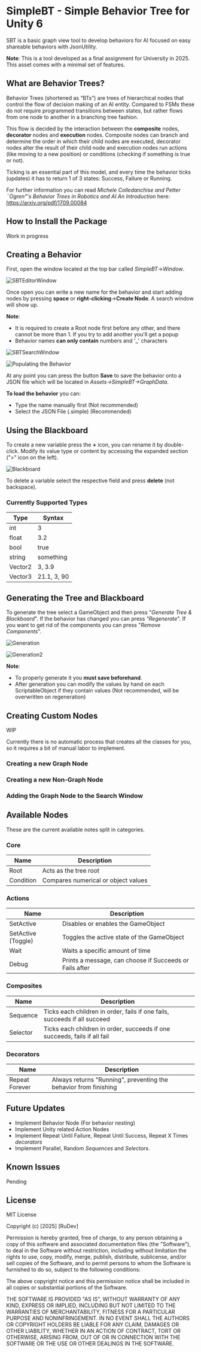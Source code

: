 
# SimpleBT - Simple Behavior Tree for Unity 6

SBT is a basic graph view tool to develop behaviors for AI focused on easy shareable behaviors with JsonUtility. 

**Note**: This is a tool developed as a final assignment for University in 2025. This asset comes with a minimal set of features.






## What are Behavior Trees?

Behavior Trees (shortened as “BTs”) are trees of hierarchical nodes that control the flow of decision making of an AI entity. Compared to FSMs these do not require programmed transitions between states, but rather flows from one node to another in a branching tree fashion.

This flow is decided by the interaction between the **composite** nodes, **decorator** nodes and **execution** nodes. Composite nodes can branch and determine the order in which their child nodes are executed, decorator nodes alter the result of their child node and execution nodes run actions (like moving to a new position) or conditions (checking if something is true or not).

Ticking is an essential part of this model, and every time the behavior ticks (updates) it has to return 1 of 3 states: Success, Failure or Running.

For further information you can read *Michele Colledanchise and Petter ¨Ogren"'s Behavior Trees in Robotics and AI An Introduction* here: https://arxiv.org/pdf/1709.00084
## How to Install the Package

Work in progress

## Creating a Behavior

First, open the window located at the top bar called *SimpleBT*->*Window*.

![SBTEditorWindow](https://i.imgur.com/yJLVfGu.png)

Once open you can write a new name for the behavior  and start adding nodes by pressing **space** or **right-clicking**->**Create Node**. A search window will show up.

**Note**: 
- It is required to create a Root node first before any other, and there cannot be more than 1. If you try to add another you'll get a popup
- Behavior names **can only contain** numbers and '_' characters

![SBTSearchWindow](https://i.imgur.com/bFJnXE5.png)

![Populating the Behavior](https://i.imgur.com/CADupkk.png)

At any point you can press the button **Save** to save the behavior onto a JSON file which will be located in *Assets->SimpleBT->GraphData*. 

**To load the behavior** you can:
- Type the name manually first (Not recommended)
- Select the JSON File (.simple) (Recommended)

## Using the Blackboard

To create a new variable press the **+** icon, you can rename it by double-click. Modify its value type or content by accessing the expanded section (">" icon on the left).

![Blackboard](https://i.imgur.com/ksfQtp8.png)

To delete a variable select the respective field and press **delete** (not backspace).

### Currently Supported Types

| Type  | Syntax |
| ------------- | ------------- |
| int  | 3  |
| float  | 3.2  |
| bool  | true  |
| string  | something |
| Vector2  | 3, 3.9  |
| Vector3  | 21.1, 3, 90  |

## Generating the Tree and Blackboard

To generate the tree select a GameObject and then press "*Generate Tree & Blackboard*". If the behavior has changed you can press *"Regenerate*".
If you want to get rid of the components you can press "*Remove Components*".

![Generation](https://i.imgur.com/lhvxWX6.png)

![Generation2](https://i.imgur.com/eX6drtf.png)

**Note**: 
- To properly generate it you **must save beforehand**.
- After generation you can modify the values by hand on each ScriptableObject if they contain values (Not recommended, will be overwritten on regeneration)

## Creating Custom Nodes

WIP

Currently there is no automatic process that creates all the classes for you, so it requires a bit of manual labor to implement.

### Creating a new Graph Node
### Creating a new Non-Graph Node
### Adding the Graph Node to the Search Window

## Available Nodes

These are the current available notes split in categories.

### Core
| Name  | Description |
| ------------- | ------------- |
| Root  | Acts as the tree root  |
| Condition  | Compares numerical or object values  |

### Actions
| Name  | Description |
| ------------- | ------------- |
| SetActive  | Disables or enables the GameObject |
| SetActive (Toggle)  | Toggles the active state of the GameObject  |
| Wait  | Waits a specific amount of time  |
| Debug  | Prints a message, can choose if Succeeds or Fails after  |

### Composites
| Name  | Description |
| ------------- | ------------- |
| Sequence  | Ticks each children in order, fails if one fails, succeeds if all succeed  |
| Selector  | Ticks each children in order, succeeds if one succeeds, fails if all fail  |

### Decorators
| Name  | Description |
| ------------- | ------------- |
| Repeat Forever  | Always returns "Running", preventing the behavior from finishing |

## Future Updates
- Implement Behavior Node (For behavior nesting)
- Implement Unity related Action Nodes
- Implement Repeat Until Failure, Repeat Until Success, Repeat X Times *decorators*
- Implement Parallel, Random *Sequences* and *Selectors*.
## Known Issues

Pending

## License
MIT License

Copyright (c) [2025] [RuDev]

Permission is hereby granted, free of charge, to any person obtaining a copy
of this software and associated documentation files (the "Software"), to deal
in the Software without restriction, including without limitation the rights
to use, copy, modify, merge, publish, distribute, sublicense, and/or sell
copies of the Software, and to permit persons to whom the Software is
furnished to do so, subject to the following conditions:

The above copyright notice and this permission notice shall be included in all
copies or substantial portions of the Software.

THE SOFTWARE IS PROVIDED "AS IS", WITHOUT WARRANTY OF ANY KIND, EXPRESS OR
IMPLIED, INCLUDING BUT NOT LIMITED TO THE WARRANTIES OF MERCHANTABILITY,
FITNESS FOR A PARTICULAR PURPOSE AND NONINFRINGEMENT. IN NO EVENT SHALL THE
AUTHORS OR COPYRIGHT HOLDERS BE LIABLE FOR ANY CLAIM, DAMAGES OR OTHER
LIABILITY, WHETHER IN AN ACTION OF CONTRACT, TORT OR OTHERWISE, ARISING FROM,
OUT OF OR IN CONNECTION WITH THE SOFTWARE OR THE USE OR OTHER DEALINGS IN THE
SOFTWARE.
